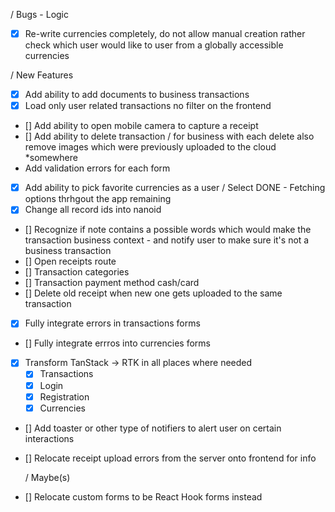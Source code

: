 / Bugs - Logic

- [x] Re-write currencies completely, do not allow manual creation rather check which user would like to user from a globally accessible currencies

/ New Features

- [x] Add ability to add documents to business transactions
- [x] Load only user related transactions no filter on the frontend
- [] Add ability to open mobile camera to capture a receipt
- [] Add ability to delete transaction / for business with each delete also remove images which were previously uploaded to the cloud \*somewhere
- Add validation errors for each form
- [x] Add ability to pick favorite currencies as a user / Select DONE - Fetching options thrhgout the app remaining
- [x] Change all record ids into nanoid
- [] Recognize if note contains a possible words which would make the transaction business context - and notify user to make sure it's not a business transaction
- [] Open receipts route
- [] Transaction categories
- [] Transaction payment method cash/card
- [] Delete old receipt when new one gets uploaded to the same transaction
- [x] Fully integrate errors in transactions forms
- [] Fully integrate errros into currencies forms
- [x] Transform TanStack -> RTK in all places where needed
  - [x] Transactions
  - [x] Login
  - [x] Registration
  - [x] Currencies
- [] Add toaster or other type of notifiers to alert user on certain interactions
- [] Relocate receipt upload errors from the server onto frontend for info

  / Maybe(s)

- [] Relocate custom forms to be React Hook forms instead
